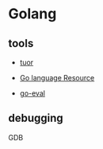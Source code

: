Golang
====

tools
----

* [tuor](http://golang.org)
* [Go language Resource](http://go-lang.cat-v.org/dev-utils)

* [go-eval](https://github.com/sbinet/go-eval)

debugging
---
GDB
